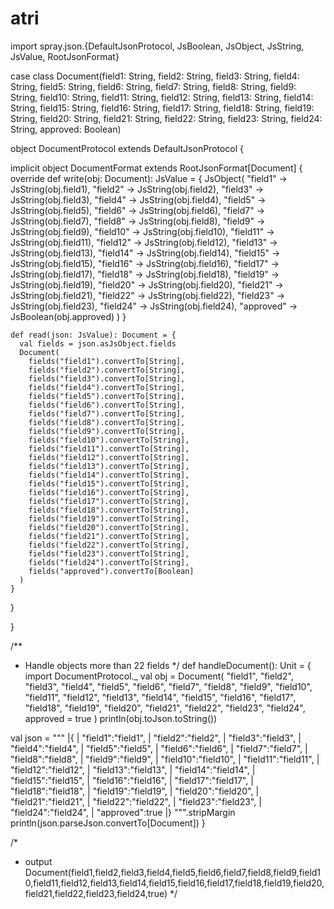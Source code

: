 # atri
import spray.json.{DefaultJsonProtocol, JsBoolean, JsObject, JsString, JsValue, RootJsonFormat}

case class Document(field1: String, field2: String, field3: String, field4: String, field5: String, field6: String,
                    field7: String, field8: String, field9: String, field10: String, field11: String, field12: String,
                    field13: String, field14: String, field15: String, field16: String, field17: String, field18: String,
                    field19: String, field20: String, field21: String, field22: String, field23: String, field24: String,
                    approved: Boolean)

object DocumentProtocol extends DefaultJsonProtocol {

  implicit object DocumentFormat extends RootJsonFormat[Document] {
    override def write(obj: Document): JsValue = {
      JsObject(
        "field1" -> JsString(obj.field1),
        "field2" -> JsString(obj.field2),
        "field3" -> JsString(obj.field3),
        "field4" -> JsString(obj.field4),
        "field5" -> JsString(obj.field5),
        "field6" -> JsString(obj.field6),
        "field7" -> JsString(obj.field7),
        "field8" -> JsString(obj.field8),
        "field9" -> JsString(obj.field9),
        "field10" -> JsString(obj.field10),
        "field11" -> JsString(obj.field11),
        "field12" -> JsString(obj.field12),
        "field13" -> JsString(obj.field13),
        "field14" -> JsString(obj.field14),
        "field15" -> JsString(obj.field15),
        "field16" -> JsString(obj.field16),
        "field17" -> JsString(obj.field17),
        "field18" -> JsString(obj.field18),
        "field19" -> JsString(obj.field19),
        "field20" -> JsString(obj.field20),
        "field21" -> JsString(obj.field21),
        "field22" -> JsString(obj.field22),
        "field23" -> JsString(obj.field23),
        "field24" -> JsString(obj.field24),
        "approved" -> JsBoolean(obj.approved)
      )
    }

    def read(json: JsValue): Document = {
      val fields = json.asJsObject.fields
      Document(
        fields("field1").convertTo[String],
        fields("field2").convertTo[String],
        fields("field3").convertTo[String],
        fields("field4").convertTo[String],
        fields("field5").convertTo[String],
        fields("field6").convertTo[String],
        fields("field7").convertTo[String],
        fields("field8").convertTo[String],
        fields("field9").convertTo[String],
        fields("field10").convertTo[String],
        fields("field11").convertTo[String],
        fields("field12").convertTo[String],
        fields("field13").convertTo[String],
        fields("field14").convertTo[String],
        fields("field15").convertTo[String],
        fields("field16").convertTo[String],
        fields("field17").convertTo[String],
        fields("field18").convertTo[String],
        fields("field19").convertTo[String],
        fields("field20").convertTo[String],
        fields("field21").convertTo[String],
        fields("field22").convertTo[String],
        fields("field23").convertTo[String],
        fields("field24").convertTo[String],
        fields("approved").convertTo[Boolean]
      )
    }
  }

}

/**
  * Handle objects more than 22 fields
  */
def handleDocument(): Unit = {
  import DocumentProtocol._
  val obj = Document(
    "field1", "field2", "field3", "field4", "field5", "field6",
    "field7", "field8", "field9", "field10", "field11", "field12",
    "field13", "field14", "field15", "field16", "field17", "field18",
    "field19", "field20", "field21", "field22", "field23", "field24",
    approved = true
  )
  println(obj.toJson.toString())

  val json =
    """
      |{
      |  "field1":"field1",
      |  "field2":"field2",
      |  "field3":"field3",
      |  "field4":"field4",
      |  "field5":"field5",
      |  "field6":"field6",
      |  "field7":"field7",
      |  "field8":"field8",
      |  "field9":"field9",
      |  "field10":"field10",
      |  "field11":"field11",
      |  "field12":"field12",
      |  "field13":"field13",
      |  "field14":"field14",
      |  "field15":"field15",
      |  "field16":"field16",
      |  "field17":"field17",
      |  "field18":"field18",
      |  "field19":"field19",
      |  "field20":"field20",
      |  "field21":"field21",
      |  "field22":"field22",
      |  "field23":"field23",
      |  "field24":"field24",
      |  "approved":true
      |}
    """.stripMargin
  println(json.parseJson.convertTo[Document])
}

/*
 * output
Document(field1,field2,field3,field4,field5,field6,field7,field8,field9,field10,field11,field12,field13,field14,field15,field16,field17,field18,field19,field20,field21,field22,field23,field24,true)
*/
